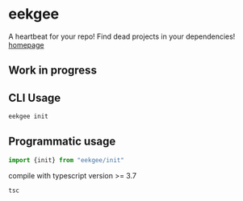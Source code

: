 # eekgee

A heartbeat for your repo! Find dead projects in your dependencies! [homepage](https://eekgee.com)

## Work in progress

## CLI Usage

```sh
eekgee init
```

## Programmatic usage
```typescript
import {init} from "eekgee/init"
```

compile with typescript version >= 3.7

```sh
tsc
```
